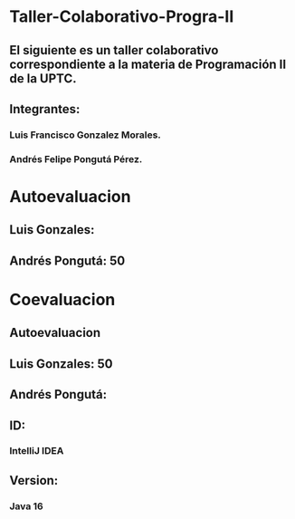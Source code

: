 # Taller-Colaborativo-Progra-II
## El siguiente es un taller colaborativo correspondiente a la materia de Programación II  de la UPTC.
## Integrantes:
### Luis Francisco Gonzalez Morales.
### Andrés Felipe Pongutá Pérez.

# Autoevaluacion 
## Luis Gonzales:
## Andrés Pongutá: 50

# Coevaluacion 
## Autoevaluacion 
## Luis Gonzales: 50
## Andrés Pongutá:

## ID: 
### IntelliJ IDEA
## Version:
### Java 16

